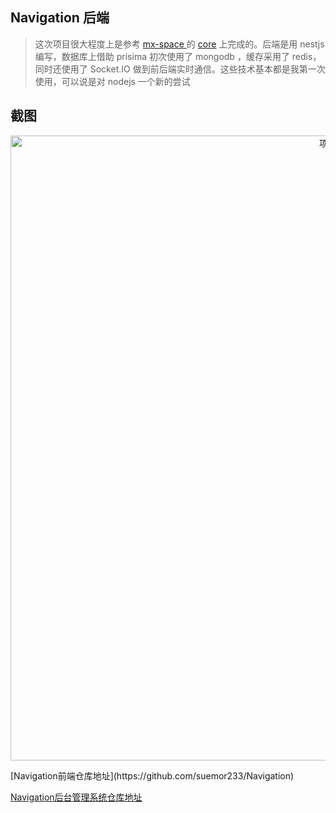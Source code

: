 ## Navigation 后端

> 这次项目很大程度上是参考 [mx-space ](https://github.com/mx-space)的 [core](https://github.com/mx-space/core) 上完成的。后端是用 nestjs 编写，数据库上借助 prisima 初次使用了 mongodb ，缓存采用了 redis，同时还使用了 Socket.IO 做到前后端实时通信。这些技术基本都是我第一次使用，可以说是对 nodejs 一个新的尝试

## 截图



<p align="middle">
<img src="https://y.suemor.com/imagesn-server-1.jpg" width="1000" alt="项目" />
</p>
[Navigation前端仓库地址](https://github.com/suemor233/Navigation) 

[Navigation后台管理系统仓库地址](https://github.com/suemor233/navigation-admin)
